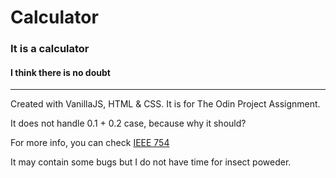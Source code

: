 # Calculator
### It is a calculator
#### I think there is no doubt
---
Created with VanillaJS, HTML & CSS. It is for The Odin Project Assignment. 

It does not handle 0.1 + 0.2 case, because why it should?

For more info, you can check [IEEE 754](https://ieeexplore.ieee.org/document/8766229)

It may contain some bugs but I do not have time for insect poweder.


